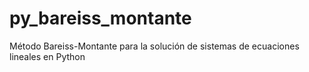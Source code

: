 # py_bareiss_montante
 Método Bareiss-Montante para la solución de sistemas de ecuaciones lineales en Python
